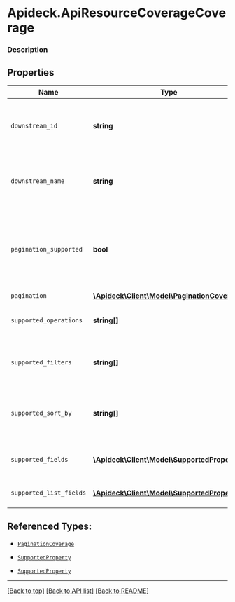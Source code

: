 # Apideck.ApiResourceCoverageCoverage

### Description

## Properties
Name | Type | Description | Notes
------------ | ------------- | ------------- | -------------
`downstream_id` | **string** | ID of the resource in the Connector's API (downstream) | [optional] 
`downstream_name` | **string** | Name of the resource in the Connector's API (downstream) | [optional] 
`pagination_supported` | **bool** | Indicates if pagination (cursor and limit parameters) is supported on the list endpoint of the resource. | [optional] 
`pagination` | [**\Apideck\Client\Model\PaginationCoverage**](PaginationCoverage.md) |  | [optional] 
`supported_operations` | **string[]** | List of supported operations on the resource. | [optional] 
`supported_filters` | **string[]** | Supported filters on the list endpoint of the resource. | [optional] 
`supported_sort_by` | **string[]** | Supported sorting properties on the list endpoint of the resource. | [optional] 
`supported_fields` | [**\Apideck\Client\Model\SupportedProperty[]**](SupportedProperty.md) | Supported fields on the detail endpoint. | [optional] 
`supported_list_fields` | [**\Apideck\Client\Model\SupportedProperty[]**](SupportedProperty.md) | Supported fields on the list endpoint. | [optional] 





## Referenced Types:



* [`PaginationCoverage`](PaginationCoverage.md)



* [`SupportedProperty`](SupportedProperty.md)
* [`SupportedProperty`](SupportedProperty.md)

---

[[Back to top]](#) [[Back to API list]](../../../../README.md#documentation-for-api-endpoints) [[Back to README]](../../../../README.md)


